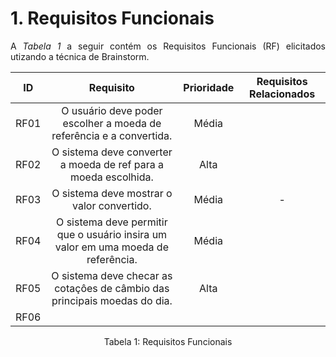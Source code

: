# 1. Requisitos Funcionais

<p align="justify">A <i>Tabela 1</i> a seguir contém os Requisitos Funcionais (RF) elicitados utizando a técnica de Brainstorm.</p>

| ID   |                                 Requisito                                 | Prioridade | Requisitos Relacionados |
| :--: | :-----------------------------------------------------------------------: | :--------: | :---------: |
| RF01 |     O usuário deve poder escolher a moeda de referência e a convertida.            |  Média     |          |
| RF02 |     O sistema deve converter a moeda de ref para a moeda escolhida.                 |  Alta      |             |
| RF03 |     O sistema deve mostrar o valor convertido.                       |  Média    |     -       |
| RF04 |     O sistema deve permitir que o usuário insira um valor em uma moeda de referência.                             |      Média      |             |
| RF05 |     O sistema deve checar as cotaçôes de câmbio das principais moedas do dia.           |      Alta      |             |
| RF06 |              |            |             |


<div style="text-align: center">
<p>Tabela 1: Requisitos Funcionais</p>
</div>
